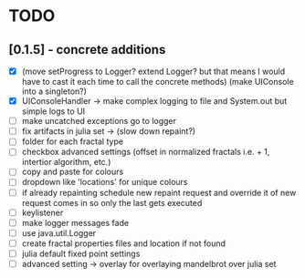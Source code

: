 # TODO

## [0.1.5] - concrete additions
- [x] (move setProgress to Logger? extend Logger? but that means I would have to cast it each time to call the concrete methods) (make UIConsole into a singleton?)
- [x] UIConsoleHandler -> make complex logging to file and System.out but simple logs to UI
- [ ] make uncatched exceptions go to logger
- [ ] fix artifacts in julia set -> (slow down repaint?)
- [ ] folder for each fractal type
- [ ] checkbox advanced settings (offset in normalized fractals i.e. + 1, intertior algorithm, etc.)
- [ ] copy and paste for colours
- [ ] dropdown like 'locations' for unique colours
- [ ] if already repainting schedule new repaint request and override it of new request comes in so only the last gets executed
- [ ] keylistener
- [ ] make logger messages fade
- [ ] use java.util.Logger
- [ ] create fractal properties files and location if not found
- [ ] julia default fixed point settings
- [ ] advanced setting -> overlay for overlaying mandelbrot over julia set